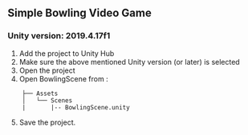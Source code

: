 ##  Simple Bowling Video Game
### Unity version: 2019.4.17f1

1. Add the project to Unity Hub
2. Make sure the above mentioned Unity version (or later) is selected 
3. Open the project
4. Open BowlingScene from :
```
	├── Assets
	│   └── Scenes
	|       |-- BowlingScene.unity
```
5. Save the project.
